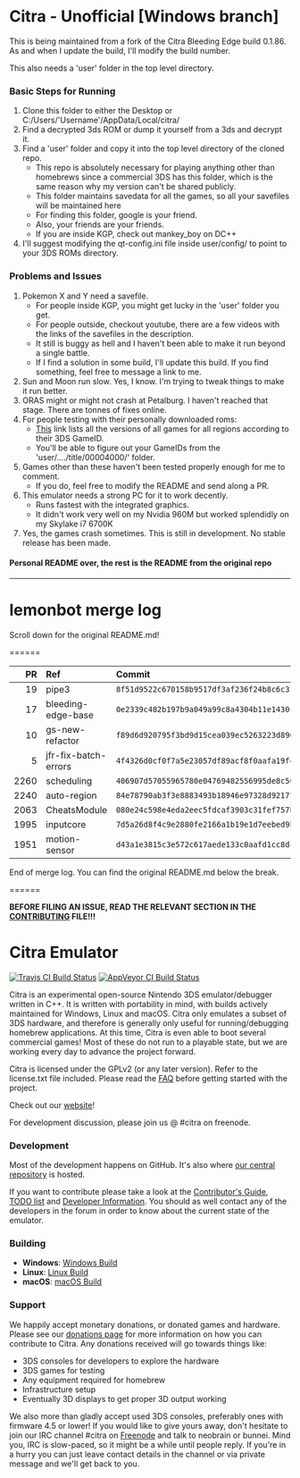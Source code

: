 # Citra - Unofficial [Windows branch]

This is being maintained from a fork of the Citra Bleeding Edge build 0.1.86.  
As and when I update the build, I'll modify the build number.

This also needs a 'user' folder in the top level directory.

### Basic Steps for Running

1. Clone this folder to either the Desktop or C:/Users/'Username'/AppData/Local/citra/
2. Find a decrypted 3ds ROM or dump it yourself from a 3ds and decrypt it.
3. Find a 'user' folder and copy it into the top level directory of the cloned repo.
    - This repo is absolutely necessary for playing anything other than homebrews since a commercial 3DS has this folder, which is the same reason why my version can't be shared publicly.
    - This folder maintains savedata for all the games, so all your savefiles will be maintained here
    - For finding this folder, google is your friend.
    - Also, your friends are your friends.
    - If you are inside KGP, check out mankey_boy on DC++
4. I'll suggest modifying the qt-config.ini file inside user/config/ to point to your 3DS ROMs directory.

### Problems and Issues

1. Pokemon X and Y need a savefile.
    - For people inside KGP, you might get lucky in the 'user' folder you get.
    - For people outside, checkout youtube, there are a few videos with the links of the savefiles in the description.
    - It still is buggy as hell and I haven't been able to make it run beyond a single battle.
    - If I find a solution in some build, I'll update this build. If you find something, feel free to message a link to me.
2.  Sun and Moon run slow. Yes, I know. I'm trying to tweak things to make it run better.
3.  ORAS might or might not crash at Petalburg. I haven't reached that stage. There are tonnes of fixes online.
4.  For people testing with their personally downloaded roms: 
    - [This](http://www.3dsdb.com/) link lists all the versions of all games for all regions according to their 3DS GameID. 
    - You'll be able to figure out your GameIDs from the 'user/..../title/00004000/' folder.
5.  Games other than these haven't been tested properly enough for me to comment.
    - If you do, feel free to modify the README and send along a PR.
6. This emulator needs a strong PC for it to work decently. 
    - Runs fastest with the integrated graphics. 
    - It didn't work very well on my Nvidia 960M but worked splendidly on my Skylake i7 6700K
7.  Yes, the games crash sometimes. This is still in development. No stable release has been made.

#### Personal README over, the rest is the README from the original repo

-------------------------------------------------------------------------------
# lemonbot merge log

Scroll down for the original README.md!

======

|   PR | Ref                  | Commit                                     | Author      | Status   |
|-----:|:---------------------|:-------------------------------------------|:------------|:---------|
|   19 | pipe3                | `8f51d9522c670158b9517df3af236f24b8c6c31f` | MerryMage   | Merged   |
|   17 | bleeding-edge-base   | `0e2339c482b197b9a049a99c8a4304b11e1430c0` | jroweboy    | Merged   |
|   10 | gs-new-refactor      | `f89d6d920795f3bd9d15cea039ec5263223d8960` | JayFoxRox   | Merged   |
|    5 | jfr-fix-batch-errors | `4f4326d0cf0f7a5e23057df89acf8f0aafa19f41` | jroweboy    | Merged   |
| 2260 | scheduling           | `406907d57055965780e04769482556995de8c50a` | Subv        | Merged   |
| 2240 | auto-region          | `84e78790ab3f3e8883493b18946e97328d921774` | wwylele     | Merged   |
| 2063 | CheatsModule         | `080e24c598e4eda2eec5fdcaf3903c31fef757b0` | makotech222 | Merged   |
| 1995 | inputcore            | `7d5a26d8f4c9e2880fe2166a1b19e1d7eebed9b1` | makotech222 | Failed   |
| 1951 | motion-sensor        | `d43a1e3815c3e572c617aede133c0aafd1cc8dc0` | wwylele     | Merged   |

End of merge log. You can find the original README.md below the break.

======

**BEFORE FILING AN ISSUE, READ THE RELEVANT SECTION IN THE [CONTRIBUTING](https://github.com/citra-emu/citra/blob/master/CONTRIBUTING.md#reporting-issues) FILE!!!**

Citra Emulator
==============
[![Travis CI Build Status](https://travis-ci.org/citra-emu/citra.svg?branch=master)](https://travis-ci.org/citra-emu/citra)
[![AppVeyor CI Build Status](https://ci.appveyor.com/api/projects/status/sdf1o4kh3g1e68m9?svg=true)](https://ci.appveyor.com/project/bunnei/citra)

Citra is an experimental open-source Nintendo 3DS emulator/debugger written in C++. It is written with portability in mind, with builds actively maintained for Windows, Linux and macOS. Citra only emulates a subset of 3DS hardware, and therefore is generally only useful for running/debugging homebrew applications. At this time, Citra is even able to boot several commercial games! Most of these do not run to a playable state, but we are working every day to advance the project forward.

Citra is licensed under the GPLv2 (or any later version). Refer to the license.txt file included. Please read the [FAQ](https://github.com/citra-emu/citra/wiki/FAQ) before getting started with the project.

Check out our [website](https://citra-emu.org/)!

For development discussion, please join us @ #citra on freenode.

### Development

Most of the development happens on GitHub. It's also where [our central repository](https://github.com/citra-emu/citra) is hosted.

If you want to contribute please take a look at the [Contributor's Guide](CONTRIBUTING.md), [TODO list](https://docs.google.com/document/d/1SWIop0uBI9IW8VGg97TAtoT_CHNoP42FzYmvG1F4QDA) and [Developer Information](https://github.com/citra-emu/citra/wiki/Developer-Information). You should as well contact any of the developers in the forum in order to know about the current state of the emulator.

### Building

* __Windows__: [Windows Build](https://github.com/citra-emu/citra/wiki/Building-For-Windows)
* __Linux__: [Linux Build](https://github.com/citra-emu/citra/wiki/Building-For-Linux)
* __macOS__: [macOS Build](https://github.com/citra-emu/citra/wiki/Building-for-macOS)


### Support
We happily accept monetary donations, or donated games and hardware. Please see our [donations page](https://citra-emu.org/page/donate) for more information on how you can contribute to Citra. Any donations received will go towards things like:
* 3DS consoles for developers to explore the hardware
* 3DS games for testing
* Any equipment required for homebrew
* Infrastructure setup
* Eventually 3D displays to get proper 3D output working

We also more than gladly accept used 3DS consoles, preferably ones with firmware 4.5 or lower! If you would like to give yours away, don't hesitate to join our IRC channel #citra on [Freenode](http://webchat.freenode.net/?channels=citra) and talk to neobrain or bunnei. Mind you, IRC is slow-paced, so it might be a while until people reply. If you're in a hurry you can just leave contact details in the channel or via private message and we'll get back to you.
